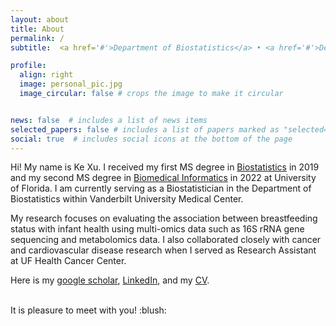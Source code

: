 ```yaml
---
layout: about
title: About
permalink: /
subtitle:  <a href='#'>Department of Biostatistics</a> • <a href='#'>Department of Biomedical Informatics</a> • University of Florida.

profile:
  align: right
  image: personal_pic.jpg
  image_circular: false # crops the image to make it circular


news: false  # includes a list of news items
selected_papers: false # includes a list of papers marked as "selected={true}"
social: true  # includes social icons at the bottom of the page
---
```


Hi! My name is Ke Xu. I received my first MS degree in [Biostatistics](https://biostat.ufl.edu/) in 2019 and my second MS degree in [Biomedical Informatics](https://hobi.med.ufl.edu/) in 2022 at University of Florida. I am currently serving as a Biostatistician in the Department of Biostatistics within Vanderbilt University Medical Center.

My research focuses on evaluating the association between breastfeeding status with infant health using multi-omics data such as 16S rRNA gene sequencing and metabolomics data. I also collaborated closely with cancer and cardiovascular disease research when I served as Research Assistant at UF Health Cancer Center. 

Here is my [google scholar](https://scholar.google.com/citations?user=NIW-2ZgAAAAJ&hl=en), [LinkedIn](https://www.linkedin.com/in/ke-xu-967251234/), and my <a href="/assets/pdf/CV_Ke_Xu.pdf" target="_blank">CV</a>.

<br>
It is pleasure to meet with you! :blush:
